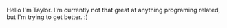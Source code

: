 Hello I'm Taylor. I'm currently not that great at anything programing related, but I'm trying to get better. :)
<!---
taylor-5724/taylor-5724 is a ✨ special ✨ repository because its `README.md` (this file) appears on your GitHub profile.
You can click the Preview link to take a look at your changes.
--->
